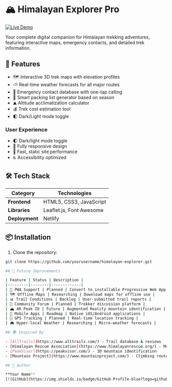 # 🏔️ Himalayan Explorer Pro

[![Live Demo](https://img.shields.io/badge/Live_Demo-Available-brightgreen)](https://aquamarine-caramel-3923c7.netlify.app/)




Your complete digital companion for Himalayan trekking adventures, featuring interactive maps, emergency contacts, and detailed trek information.

## 🎯 Features

- 🗺️ Interactive 3D trek maps with elevation profiles
- ⛅ Real-time weather forecasts for all major routes
- 🚨 Emergency contact database with one-tap calling
- 🎒 Smart packing list generator based on season
- ⛰️ Altitude acclimatization calculator
- 💰 Trek cost estimation tool
- 🌓 Dark/Light mode toggle

### User Experience
- 🌓 Dark/light mode toggle
- 📱 Fully responsive design
- 🚀 Fast, static site performance
- ♿ Accessibility optimized


## 🛠️ Tech Stack

| Category        | Technologies |
|-----------------|--------------|
| **Frontend**    | HTML5, CSS3, JavaScript |
| **Libraries**   | Leaflet.js, Font Awesome |
| **Deployment**  | Netlify |

## 📦 Installation

1. Clone the repository:
```bash
git clone https://github.com/yourusername/himalayan-explorer.git

## 🌱 Future Improvements

| Feature | Status | Description |
|---------|--------|-------------|
| 📱 PWA Support | Planned | Convert to installable Progressive Web App |
| 🗺️ Offline Maps | Researching | Download maps for offline use |
| 📊 Trail Conditions | Backlog | User-submitted trail reports |
| 🤝 Community Forum | Planned | Trekker discussion platform |
| 🏔️ AR Peak ID | Future | Augmented Reality mountain identification |
| 📲 Mobile Apps | Roadmap | Native iOS/Android applications |
| 🧭 GPS Tracking | Planned | Real-time location tracking |
| 🌦️ Hyper-local Weather | Researching | Micro-weather forecasts |

## 📚 Inspired By

- [AllTrails](https://www.alltrails.com/) - Trail database & reviews
- [Himalayan Rescue Association](https://www.himalayanrescue.org/) - Mountain safety resources  
- [PeakVisor](https://peakvisor.com/) - 3D mountain identification
- [Mountain Project](https://www.mountainproject.com/) - Climbing route database

## 🙋 Author

**Your Name**  
[![GitHub](https://img.shields.io/badge/GitHub-Profile-blue?logo=github)](https://github.com/yourusername)  

